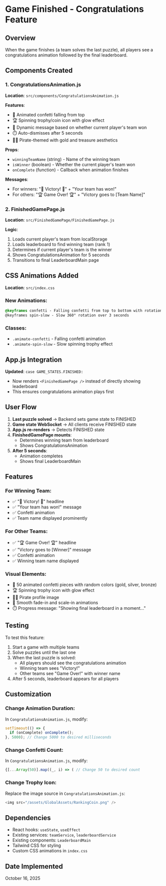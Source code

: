 # Game Finished - Congratulations Feature

## Overview
When the game finishes (a team solves the last puzzle), all players see a congratulations animation followed by the final leaderboard.

## Components Created

### 1. CongratulationsAnimation.js
**Location**: `src/components/CongratulationsAnimation.js`

**Features**:
- 🎊 Animated confetti falling from top
- 🏆 Spinning trophy/coin icon with glow effect
- 🎉 Dynamic message based on whether current player's team won
- ⏱️ Auto-dismisses after 5 seconds
- 🏴‍☠️ Pirate-themed with gold and treasure aesthetics

**Props**:
- `winningTeamName` (string) - Name of the winning team
- `isWinner` (boolean) - Whether the current player's team won
- `onComplete` (function) - Callback when animation finishes

**Messages**:
- For winners: "🎉 Victory! 🎉" + "Your team has won!"
- For others: "🏆 Game Over! 🏆" + "Victory goes to [Team Name]"

### 2. FinishedGamePage.js
**Location**: `src/FinishedGamePage/FinishedGamePage.js`

**Logic**:
1. Loads current player's team from localStorage
2. Loads leaderboard to find winning team (rank 1)
3. Determines if current player's team is the winner
4. Shows CongratulationsAnimation for 5 seconds
5. Transitions to final LeaderboardMain page

## CSS Animations Added

**Location**: `src/index.css`

### New Animations:
```css
@keyframes confetti - Falling confetti from top to bottom with rotation
@keyframes spin-slow - Slow 360° rotation over 3 seconds
```

### Classes:
- `.animate-confetti` - Falling confetti animation
- `.animate-spin-slow` - Slow spinning trophy effect

## App.js Integration

**Updated**: `case GAME_STATES.FINISHED:`
- Now renders `<FinishedGamePage />` instead of directly showing leaderboard
- This ensures congratulations animation plays first

## User Flow

1. **Last puzzle solved** → Backend sets game state to FINISHED
2. **Game state WebSocket** → All clients receive FINISHED state
3. **App.js re-renders** → Detects FINISHED state
4. **FinishedGamePage mounts**:
   - Determines winning team from leaderboard
   - Shows CongratulationsAnimation
5. **After 5 seconds**:
   - Animation completes
   - Shows final LeaderboardMain

## Features

### For Winning Team:
- ✅ "🎉 Victory! 🎉" headline
- ✅ "Your team has won!" message
- ✅ Confetti animation
- ✅ Team name displayed prominently

### For Other Teams:
- ✅ "🏆 Game Over! 🏆" headline
- ✅ "Victory goes to [Winner]" message
- ✅ Confetti animation
- ✅ Winning team name displayed

### Visual Elements:
- 🎯 50 animated confetti pieces with random colors (gold, silver, bronze)
- 🏆 Spinning trophy icon with glow effect
- 🏴‍☠️ Pirate profile image
- 🌟 Smooth fade-in and scale-in animations
- ⏱️ Progress message: "Showing final leaderboard in a moment..."

## Testing

To test this feature:
1. Start a game with multiple teams
2. Solve puzzles until the last one
3. When the last puzzle is solved:
   - All players should see the congratulations animation
   - Winning team sees "Victory!"
   - Other teams see "Game Over!" with winner name
4. After 5 seconds, leaderboard appears for all players

## Customization

### Change Animation Duration:
In `CongratulationsAnimation.js`, modify:
```javascript
setTimeout(() => {
  if (onComplete) onComplete();
}, 5000); // Change 5000 to desired milliseconds
```

### Change Confetti Count:
In `CongratulationsAnimation.js`, modify:
```javascript
{[...Array(50)].map((_, i) => ( // Change 50 to desired count
```

### Change Trophy Icon:
Replace the image source in `CongratulationsAnimation.js`:
```javascript
<img src="/assets/GlobalAssets/RankingCoin.png" />
```

## Dependencies

- React hooks: `useState`, `useEffect`
- Existing services: `teamService`, `leaderboardService`
- Existing components: `LeaderboardMain`
- Tailwind CSS for styling
- Custom CSS animations in `index.css`

## Date Implemented
October 16, 2025
